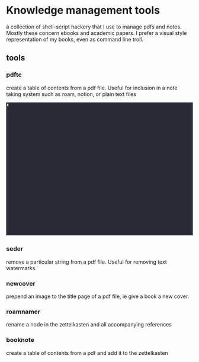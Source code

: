 # Knowledge management tools

a collection of shell-script hackery that I use to manage pdfs and notes.
Mostly these concern ebooks and academic papers. I prefer a visual style
representation of my books, even as command line troll.

## tools
### pdftc
create a table of contents from a pdf file. Useful for inclusion in a
note taking system such as roam, notion, or plain text files

![pdftc sample run](https://github.com/idrisr/knotools/blob/main/gifs/pdftc.gif)

### seder
remove a particular string from a pdf file. Useful for removing text watermarks.

### newcover
prepend an image to the title page of a pdf file, ie give a book a new cover.

### roamnamer
rename a node in the zettelkasten and all accompanying references

### booknote
create a table of contents from a pdf and add it to the zettelkasten
